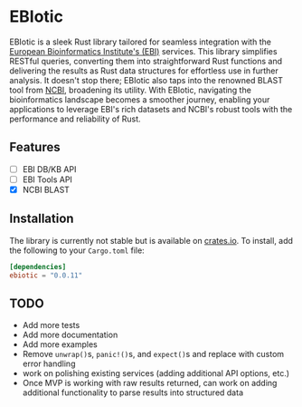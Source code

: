 # EBIotic

EBIotic is a sleek Rust library tailored for seamless integration with
the [European Bioinformatics Institute's (EBI)](https://www.ebi.ac.uk/)
services. This library simplifies RESTful queries, converting them into straightforward Rust functions and delivering
the results as Rust data structures for effortless use in further analysis. It doesn't stop there; EBIotic also taps
into the renowned BLAST tool from [NCBI](https://www.ncbi.nlm.nih.gov/), broadening its utility. With EBIotic,
navigating the bioinformatics landscape
becomes a smoother journey, enabling your applications to leverage EBI's rich datasets and NCBI's robust tools with the
performance and reliability of Rust.

## Features

- [ ] EBI DB/KB API
- [ ] EBI Tools API
- [x] NCBI BLAST

## Installation

The library is currently not stable but is available on [crates.io](https://crates.io/crates/ebiotic). To install, add
the following to your `Cargo.toml` file:

```toml
[dependencies]
ebiotic = "0.0.11"
```

## TODO

- Add more tests
- Add more documentation
- Add more examples
- Remove `unwrap()`s, `panic!()`s, and `expect()`s and replace with custom error handling
- work on polishing existing services (adding additional API options, etc.)
- Once MVP is working with raw results returned, can work on adding additional functionality to parse results into
  structured data 